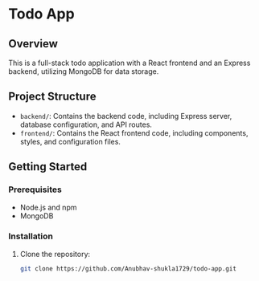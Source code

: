# Todo App

## Overview

This is a full-stack todo application with a React frontend and an Express backend, utilizing MongoDB for data storage.

## Project Structure

- `backend/`: Contains the backend code, including Express server, database configuration, and API routes.
- `frontend/`: Contains the React frontend code, including components, styles, and configuration files.

## Getting Started

### Prerequisites

- Node.js and npm
- MongoDB

### Installation

1. Clone the repository:
   ```bash
   git clone https://github.com/Anubhav-shukla1729/todo-app.git
